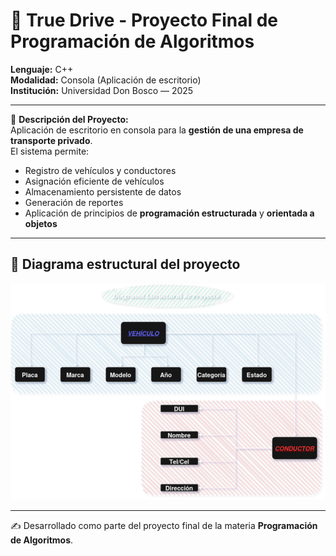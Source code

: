 # 🚗 True Drive - Proyecto Final de Programación de Algoritmos

**Lenguaje:** C++  
**Modalidad:** Consola (Aplicación de escritorio)  
**Institución:** Universidad Don Bosco — 2025  

---

📌 **Descripción del Proyecto:**  
Aplicación de escritorio en consola para la **gestión de una empresa de transporte privado**.  
El sistema permite:

- Registro de vehículos y conductores
- Asignación eficiente de vehículos
- Almacenamiento persistente de datos
- Generación de reportes
- Aplicación de principios de **programación estructurada** y **orientada a objetos**

---

## 🧩 Diagrama estructural del proyecto

![Diagrama Estructural del Proyecto](./DiagramaEstructural.png)

---

✍️ Desarrollado como parte del proyecto final de la materia **Programación de Algoritmos**.
